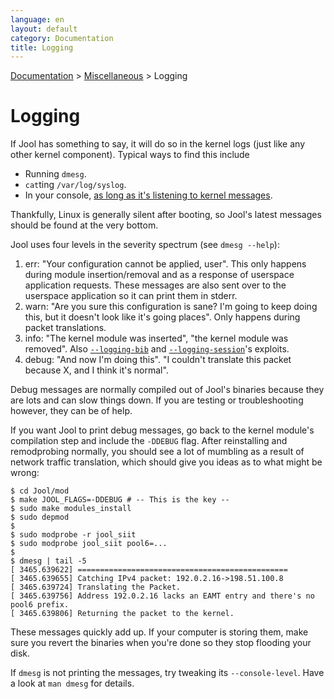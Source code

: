 ```yaml
---
language: en
layout: default
category: Documentation
title: Logging
---
```


[Documentation](documentation.html) > [Miscellaneous](documentation.html#miscellaneous) > Logging

# Logging

If Jool has something to say, it will do so in the kernel logs (just like any other kernel component). Typical ways to find this include

- Running `dmesg`.
- `cat`ting `/var/log/syslog`.
- In your console, [as long as it's listening to kernel messages](http://unix.stackexchange.com/a/13023).

Thankfully, Linux is generally silent after booting, so Jool's latest messages should be found at the very bottom.

Jool uses four levels in the severity spectrum (see `dmesg --help`):

1. err: "Your configuration cannot be applied, user". This only happens during module insertion/removal and as a response of userspace application requests. These messages are also sent over to the userspace application so it can print them in stderr.
2. warn: "Are you sure this configuration is sane? I'm going to keep doing this, but it doesn't look like it's going places". Only happens during packet translations.
3. info: "The kernel module was inserted", "the kernel module was removed". Also [`--logging-bib`](usr-flags-global.html#--logging-bib) and [`--logging-session`](usr-flags-global.html#--logging-session)'s exploits.
4. debug: "And now I'm doing this". "I couldn't translate this packet because X, and I think it's normal".

Debug messages are normally compiled out of Jool's binaries because they are lots and can slow things down. If you are testing or troubleshooting however, they can be of help.

If you want Jool to print debug messages, go back to the kernel module's compilation step and include the `-DDEBUG` flag. After reinstalling and remodprobing normally, you should see a lot of mumbling as a result of network traffic translation, which should give you ideas as to what might be wrong:

	$ cd Jool/mod
	$ make JOOL_FLAGS=-DDEBUG # -- This is the key --
	$ sudo make modules_install
	$ sudo depmod
	$
	$ sudo modprobe -r jool_siit
	$ sudo modprobe jool_siit pool6=...
	$
	$ dmesg | tail -5
	[ 3465.639622] ===============================================
	[ 3465.639655] Catching IPv4 packet: 192.0.2.16->198.51.100.8
	[ 3465.639724] Translating the Packet.
	[ 3465.639756] Address 192.0.2.16 lacks an EAMT entry and there's no pool6 prefix.
	[ 3465.639806] Returning the packet to the kernel.

These messages quickly add up. If your computer is storing them, make sure you revert the binaries when you're done so they stop flooding your disk.

If `dmesg` is not printing the messages, try tweaking its `--console-level`. Have a look at `man dmesg` for details.

